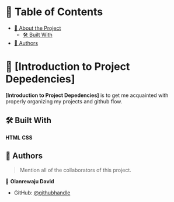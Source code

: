 <a name="readme-top"></a>

<!--
HOW TO USE:
This is an example of how you may give instructions on setting up your project locally.

Modify this file to match your project and remove sections that don't apply.

REQUIRED SECTIONS:
- Table of Contents
- About the Project
  - Built With
  - Live Demo
- Getting Started
- Authors
- Future Features
- Contributing
- Show your support
- Acknowledgements
- License

OPTIONAL SECTIONS:
- FAQ

After you're finished please remove all the comments and instructions!
-->

<!-- TABLE OF CONTENTS -->

# 📗 Table of Contents

- [📖 About the Project](#about-project)
  - [🛠 Built With](#built-with)
- [👥 Authors](#authors)
<!-- PROJECT DESCRIPTION -->

# 📖 [Introduction to Project Depedencies] <a name="about-project"></a>


**[Introduction to Project Depedencies]** is to get me acquainted with properly organizing my projects and github flow.

## 🛠 Built With <a name="built-with"></a>
**HTML**
**CSS**


<!-- AUTHORS -->

## 👥 Authors <a name="authors"></a>

> Mention all of the collaborators of this project.

👤 **Olanrewaju David**

- GitHub: [@githubhandle](https://github.com/dave-prog)
